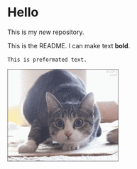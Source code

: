 # Hello

This is my *new* repository.

This is the README. I can make text **bold**.

    This is preformated text.

![Dope cat](./cat.gif)

